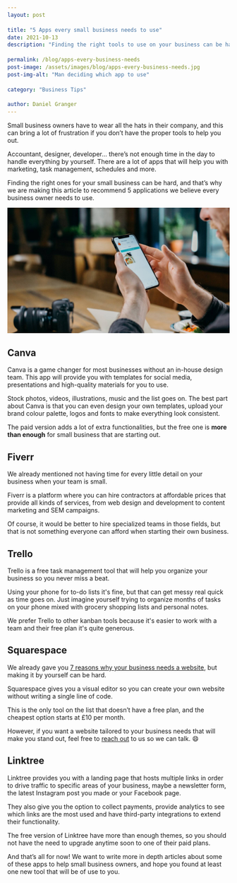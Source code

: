 ```yaml
---
layout: post

title: "5 Apps every small business needs to use"
date: 2021-10-13
description: "Finding the right tools to use on your business can be hard, and that's why today we made an article with 5 apps we believe every emerging business needs to know."

permalink: /blog/apps-every-business-needs
post-image: /assets/images/blog/apps-every-business-needs.jpg
post-img-alt: "Man deciding which app to use"

category: "Business Tips"

author: Daniel Granger
---
```


Small business owners have to wear all the hats in their company, and this can bring a lot of frustration if you don’t have the proper tools to help you out.

Accountant, designer, developer… there’s not enough time in the day to handle everything by yourself. There are a lot of apps that will help you with marketing, task management, schedules and more.

Finding the right ones for your small business can be hard, and that’s why we are making this article to recommend 5 applications we believe every business owner needs to use.

![People making a website](/assets/images/blog/apps-every-business-needs.jpg)

## **Canva**

Canva is a game changer for most businesses without an in-house design team. This app will provide you with templates for social media, presentations and high-quality materials for you to use.

Stock photos, videos, illustrations, music and the list goes on. The best part about Canva is that you can even design your own templates, upload your brand colour palette, logos and fonts to make everything look consistent.

The paid version adds a lot of extra functionalities, but the free one is **more than enough** for small business that are starting out.

## **Fiverr**

We already mentioned not having time for every little detail on your business when your team is small.

Fiverr is a platform where you can hire contractors at affordable prices that provide all kinds of services, from web design and development to content marketing and SEM campaigns.

Of course, it would be better to hire specialized teams in those fields, but that is not something everyone can afford when starting their own business.

## **Trello**

Trello is a free task management tool that will help you organize your business so you never miss a beat.

Using your phone for to-do lists it's fine, but that can get messy real quick as time goes on. Just imagine yourself trying to organize months of tasks on your phone mixed with grocery shopping lists and personal notes.

We prefer Trello to other kanban tools because it's easier to work with a team and their free plan it's quite generous.

## **Squarespace**

We already gave you [7 reasons why your business needs a website](https://polax.co.uk/blog/why-you-need-a-website-for-your-business), but making it by yourself can be hard.

Squarespace gives you a visual editor so you can create your own website without writing a single line of code.

This is the only tool on the list that doesn’t have a free plan, and the cheapest option starts at £10 per month.

However, if you want a website tailored to your business needs that will make you stand out, feel free to [reach out](https://polax.co.uk/contact) to us so we can talk. 😄

## **Linktree**

Linktree provides you with a landing page that hosts multiple links in order to drive traffic to specific areas of your business, maybe a newsletter form, the latest Instagram post you made or your Facebook page.

They also give you the option to collect payments, provide analytics to see which links are the most used and have third-party integrations to extend their functionality.

The free version of Linktree have more than enough themes, so you should not have the need to upgrade anytime soon to one of their paid plans.

And that’s all for now! We want to write more in depth articles about some of these apps to help small business owners, and hope you found at least one new tool that will be of use to you.